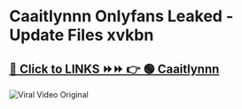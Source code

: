 
 # Caaitlynnn Onlyfans Leaked - Update Files xvkbn

## <h2><a href="https://clipsfans.com/Caaitlynnn&ref=git">🔗 Click to LINKS ⏩⏩ 👉 🟢 Caaitlynnn </a></h2>

<a href="https://clipsfans.com/Caaitlynnn&ref=git" rel="nofollow" data-target="animated-image.originalLink"><img src="https://i.ibb.co.com/xMMVF88/686577567.gif" alt="Viral Video Original" style="max-width: 100%; display: inline-block;" data-target="animated-image.originalImage"></a>

